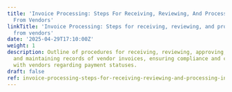 ```yaml
---
title: 'Invoice Processing: Steps For Receiving, Reviewing, And Processing Invoices
  From Vendors'
linkTitle: 'Invoice Processing: Steps for receiving, reviewing, and processing invoices
  from vendors'
date: '2025-04-29T17:10:00Z'
weight: 1
description: Outline of procedures for receiving, reviewing, approving, processing,
  and maintaining records of vendor invoices, ensuring compliance and communication
  with vendors regarding payment statuses.
draft: false
ref: invoice-processing-steps-for-receiving-reviewing-and-processing-invoices-from-vendors
---
```


